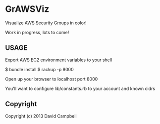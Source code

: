 # GrAWSViz

Visualize AWS Security Groups in color!

Work in progress, lots to come!

## USAGE
Export AWS EC2 environment variables to your shell

  $ bundle install
  $ rackup -p 8000

Open up your browser to localhost port 8000

You'll want to configure lib/constants.rb to your account and known cidrs

## Copyright

Copyright (c) 2013 David Campbell
